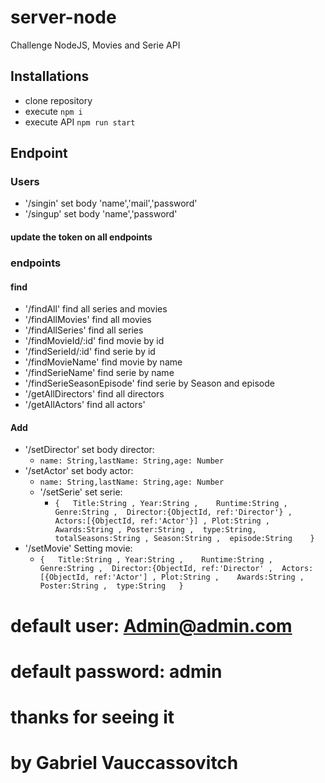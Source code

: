 # server-node
 Challenge NodeJS, Movies and Serie API
 ## Installations
 - clone repository 
 - execute `npm i`
 - execute API `npm run start`
## Endpoint
### Users
 - '/singin'  set body 'name','mail','password' 
 - '/singup' set body  'name','password' 
 ####  update the token on all endpoints
 ### endpoints 
 #### find
 - '/findAll'  find all series and movies
 - '/findAllMovies' find all movies
 - '/findAllSeries' find all series
 - '/findMovieId/:id' find movie by id
 - '/findSerieId/:id'  find serie by id
 - '/findMovieName' find movie by name
 -  '/findSerieName' find serie by name
 - '/findSerieSeasonEpisode' find serie by Season and episode
 - '/getAllDirectors' find all directors
 - '/getAllActors' find all actors'
 #### Add
 
 - '/setDirector' set body director:
	 - `name: String,lastName: String,age: Number`
 - '/setActor' set body actor:
	 -  `name: String,lastName: String,age: Number`
	 - '/setSerie' set serie:
		 -  `{   Title:String , Year:String ,    Runtime:String ,    Genre:String ,  Director:{ObjectId, ref:'Director'} ,  Actors:[{ObjectId, ref:'Actor'}] , Plot:String ,    Awards:String , Poster:String ,  type:String,  totalSeasons:String , Season:String ,  episode:String	} `
-   '/setMovie' Setting movie:
	- `{   Title:String , Year:String ,    Runtime:String ,    Genre:String ,  Director:{ObjectId, ref:'Director' ,  Actors:[{ObjectId, ref:'Actor'] , Plot:String ,    Awards:String , Poster:String ,  type:String   }`

# default user: Admin@admin.com
# default password: admin

# thanks for seeing it
# by Gabriel Vauccassovitch

